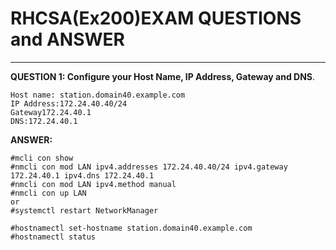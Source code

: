 # **RHCSA(Ex200)EXAM QUESTIONS and ANSWER**
---
**QUESTION 1: Configure your Host Name, IP Address, Gateway and DNS**.
```linux
Host name: station.domain40.example.com
IP Address:172.24.40.40/24
Gateway172.24.40.1
DNS:172.24.40.1
```

**ANSWER:**
```linux
#mcli con show
#nmcli con mod LAN ipv4.addresses 172.24.40.40/24 ipv4.gateway 172.24.40.1 ipv4.dns 172.24.40.1
#nmcli con mod LAN ipv4.method manual
#nmcli con up LAN
or 
#systemctl restart NetworkManager

#hostnamectl set-hostname station.domain40.example.com
#hostnamectl status
```
